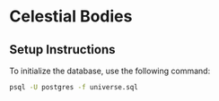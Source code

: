 # Celestial Bodies

## Setup Instructions

To initialize the database, use the following command:

```bash
psql -U postgres -f universe.sql
